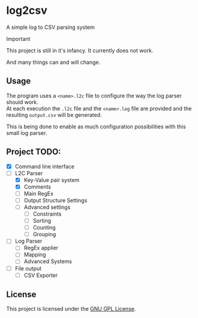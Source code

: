 # log2csv
A simple log to CSV parsing system

> [!IMPORTANT]
> This project is still in it's infancy. It currently does not work.
>
> And many things can and will change.

## Usage
The program uses a `<name>.l2c` file to configure the way the log parser should work. <br />
At each execution the `.l2c` file and the `<name>.log` file are provided and the resulting `output.csv` will be generated.

This is being done to enable as much configuration possibilities with this small log parser.

## Project TODO:
- [x] Command line interface
- [ ] L2C Parser
  - [x] Key-Value pair system
  - [x] Comments
  - [ ] Main RegEx
  - [ ] Output Structure Settings
  - [ ] Advanced settings
    - [ ] Constraints
    - [ ] Sorting
    - [ ] Counting
    - [ ] Grouping
- [ ] Log Parser
  - [ ] RegEx applier
  - [ ] Mapping
  - [ ] Advanced Systems
- [ ] File output
  - [ ] CSV Exporter

## License
This project is licensed under the [GNU GPL License](LICENSE).
